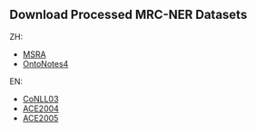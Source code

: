 ## Download Processed MRC-NER Datasets 
ZH:
- [MSRA](https://drive.google.com/file/d/1bAoSJfT1IBdpbQWSrZPjQPPbAsDGlN2D/view?usp=sharing)
- [OntoNotes4](https://drive.google.com/file/d/1CRVgZJDDGuj0O1NLK5DgujQBTLKyMR-g/view?usp=sharing)

EN:
- [CoNLL03](https://drive.google.com/file/d/1COt5bSHgwfl3oIZ6sCBVAenJKlfy3LI_/view?usp=sharing)
- [ACE2004](https://drive.google.com/file/d/1zxLjecKK7CeLjxvPa-9QU9xsRJTVI5vb/view?usp=sharing)
- [ACE2005](https://drive.google.com/file/d/1yxfwlrBmYIECqL_4K5xRve-pfBeIt58z/view?usp=sharing)
